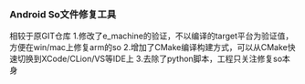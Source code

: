 ### Android So文件修复工具

相较于原GIT仓库
1.修改了e_machine的验证，不以编译的target平台为验证值，方便在win/mac上修复arm的so
2.增加了CMake编译构建方式，可以从CMake快速切换到XCode/CLion/VS等IDE上
3.去除了python脚本，工程只关注修复so本身
